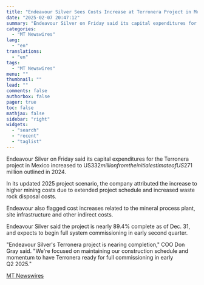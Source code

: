 ```yaml
---
title: "Endeavour Silver Sees Costs Increase at Terronera Project in Mexico"
date: "2025-02-07 20:47:12"
summary: "Endeavour Silver on Friday said its capital expenditures for the Terronera project in Mexico increased to US$332 million from the initial estimate of US$271 million outlined in 2024. In its updated 2025 project scenario, the company attributed the increase to higher mining costs due to extended project schedule and increased..."
categories:
  - "MT Newswires"
lang:
  - "en"
translations:
  - "en"
tags:
  - "MT Newswires"
menu: ""
thumbnail: ""
lead: ""
comments: false
authorbox: false
pager: true
toc: false
mathjax: false
sidebar: "right"
widgets:
  - "search"
  - "recent"
  - "taglist"
---
```


Endeavour Silver on Friday said its capital expenditures for the Terronera project in Mexico increased to US$332 million from the initial estimate of US$271 million outlined in 2024.

In its updated 2025 project scenario, the company attributed the increase to higher mining costs due to extended project schedule and increased waste rock disposal costs.

Endeavour also flagged cost increases related to the mineral process plant, site infrastructure and other indirect costs.

Endeavour Silver said the project is nearly 89.4% complete as of Dec. 31, and expects to begin full system commissioning in early second quarter.

"Endeavour Silver's Terronera project is nearing completion," COO Don Gray said. "We're focused on maintaining our construction schedule and momentum to have Terronera ready for full commissioning in early Q2 2025."

[MT Newswires](https://www.tradingview.com/news/mtnewswires.com:20250207:A3312290:0/)

